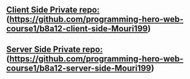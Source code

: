 ## [ Client Side Private repo:](https://github.com/programming-hero-web-course1/b8a12-client-side-Mouri199)(https://github.com/programming-hero-web-course1/b8a12-client-side-Mouri199)


## [ Server Side Private repo:](https://github.com/programming-hero-web-course1/b8a12-server-side-Mouri199)(https://github.com/programming-hero-web-course1/b8a12-server-side-Mouri199)